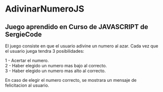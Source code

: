 # AdivinarNumeroJS

## Juego aprendido en Curso de JAVASCRIPT de SergieCode
El juego consiste en que el usuario adivine un numero al azar. Cada vez que el usuario juega tendra 3 posibilidades:

1 - Acertar el numero.  
2 - Haber elegido un numero mas bajo al correcto.  
3 - Haber elegido un numero mas alto al correcto.  


En caso de elegir el numero correcto, se mostrara un mensaje de felicitacion al usuario.